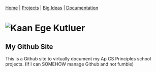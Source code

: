 [Home](https://kaankutluer.github.io/kaankutluer.github.io/) | [Projects](projects.md) | [Big Ideas](big_ideas.md) | [Documentation](documentation.md)

# **![Kaan Ege Kutluer]()**

## **My Github Site**

This is a Github site to virtually document my Ap CS Principles school projects.
(If I can SOMEHOW manage Github and not fumble)
